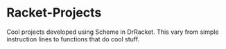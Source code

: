 # Racket-Projects
Cool projects developed using Scheme in DrRacket. This vary from simple instruction lines to functions that do cool stuff. 
